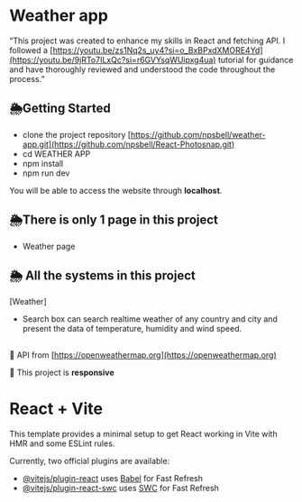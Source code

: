 # Weather app

“This project was created to enhance my skills in React and fetching API. I followed a [https://youtu.be/zs1Nq2s_uy4?si=o_BxBPxdXMORE4Yd](https://youtu.be/9jRTo7ILxQc?si=r6GVYsqWUipxg4ua) tutorial for guidance and have thoroughly reviewed and understood the code throughout the process.”

## 🌦Getting Started
-   clone the project repository  [https://github.com/npsbell/weather-app.git](https://github.com/npsbell/React-Photosnap.git)
-   cd WEATHER APP
-   npm install
-   npm run dev

You will be able to access the website through  **localhost**.

##  🌦There is only 1 page in this project
-  Weather page


## 🌦 All the systems in this project
[Weather]

 -   Search box can search realtime weather of any country and city and present the data of temperature, humidity and wind speed.

##
🧩 API from [https://openweathermap.org](https://openweathermap.org)

🧩 This project is  **responsive**

# React + Vite

This template provides a minimal setup to get React working in Vite with HMR and some ESLint rules.

Currently, two official plugins are available:

- [@vitejs/plugin-react](https://github.com/vitejs/vite-plugin-react/blob/main/packages/plugin-react/README.md) uses [Babel](https://babeljs.io/) for Fast Refresh
- [@vitejs/plugin-react-swc](https://github.com/vitejs/vite-plugin-react-swc) uses [SWC](https://swc.rs/) for Fast Refresh
